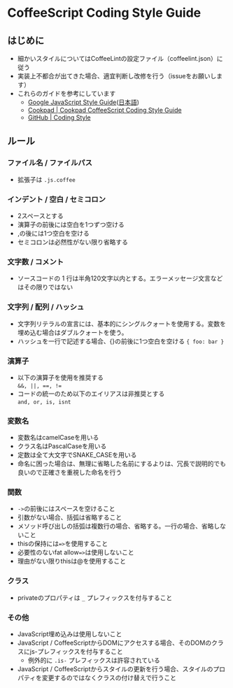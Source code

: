 # CoffeeScript Coding Style Guide

## はじめに

- 細かいスタイルについてはCoffeeLintの設定ファイル（coffeelint.json）に従う
- 実装上不都合が出てきた場合、適宜判断し改修を行う（issueをお願いします）
- これらのガイドを参考にしています
  - [Google JavaScript Style Guide](http://google-styleguide.googlecode.com/svn/trunk/javascriptguide.xml)([日本語](http://cou929.nu/data/google_javascript_style_guide/))
  - [Cookpad | Cookpad CoffeeScript Coding Style Guide](https://github.com/cookpad/styleguide/blob/master/coffeescript.ja.md)
  - [GitHub | Coding Style](https://github.com/styleguide/javascript)

## ルール
### ファイル名 / ファイルパス

- 拡張子は `.js.coffee`

### インデント / 空白 / セミコロン

- 2スペースとする
- 演算子の前後には空白を1つずつ空ける
- ,の後には1つ空白を空ける
- セミコロンは必然性がない限り省略する

### 文字数 / コメント

- ソースコードの 1 行は半角120文字以内とする。エラーメッセージ文言などはその限りではない

### 文字列 / 配列 / ハッシュ

- 文字列リテラルの宣言には、基本的にシングルクォートを使用する。変数を埋め込む場合はダブルクォートを使う。
- ハッシュを一行で記述する場合、{}の前後に1つ空白を空ける ```{ foo: bar }```

### 演算子

- 以下の演算子を使用を推奨する  
```&&, ||, ==, !=```
- コードの統一のため以下のエイリアスは非推奨とする  
```and, or, is, isnt```

### 変数名

- 変数名はcamelCaseを用いる
- クラス名はPascalCaseを用いる
- 定数は全て大文字でSNAKE_CASEを用いる
- 命名に困った場合は、無理に省略した名前にするよりは、冗長で説明的でも良いので正確さを重視した命名を行う

### 関数

- ```->```の前後にはスペースを空けること
- 引数がない場合、括弧は省略すること
- メソッド呼び出しの括弧は複数行の場合、省略する。一行の場合、省略しないこと
- thisの保持には```=>```を使用すること
- 必要性のないfat allow```=>```は使用しないこと
- 理由がない限りthisは@を使用すること

### クラス

- privateのプロパティは `_` プレフィックスを付与すること

### その他

- JavaScript埋め込みは使用しないこと
- JavaScript / CoffeeScriptからDOMにアクセスする場合、そのDOMのクラスにjs-プレフィックスを付与すること
  - 例外的に `.is-` プレフィックスは許容されている
- JavaScript / CoffeeScriptからスタイルの更新を行う場合、スタイルのプロパティを変更するのではなくクラスの付け替えで行うこと
